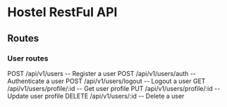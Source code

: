 # Hostel RestFul API

## Routes

### User routes

POST /api/v1/users -- Register a user
POST /api/v1/users/auth -- Authenticate a user
POST /api/v1/users/logout -- Logout a user
GET /api/v1/users/profile/:id -- Get user profile
PUT /api/v1/users/profile/:id -- Update user profile
DELETE /api/v1/users/:id -- Delete a user
